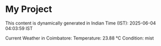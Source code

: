 # My Project

This content is dynamically generated in Indian Time (IST): 2025-06-04 04:03:59 IST


Current Weather in Coimbatore:
Temperature: 23.88 °C
Condition: mist
